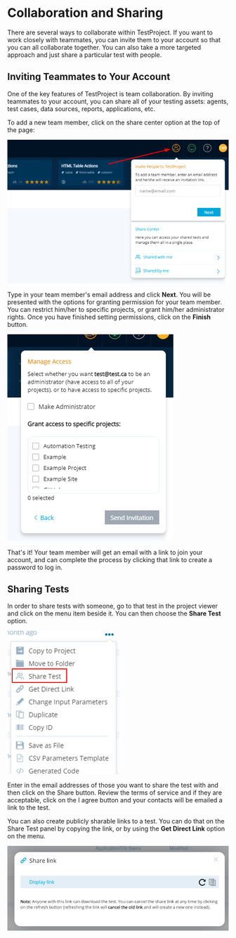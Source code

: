 # Collaboration and Sharing

There are several ways to collaborate within TestProject. If you want to work closely with teammates, you can invite them to your account so that you can all collaborate together. You can also take a more targeted approach and just share a particular test with people. 

## Inviting Teammates to Your Account

One of the key features of TestProject is team collaboration. By inviting teammates to your account, you can share all of your testing assets: agents, test cases, data sources, reports, applications, etc. 

To add a new team member, click on the share center option at the top of the page:

![](../.gitbook/assets/image%20%28419%29.png)

Type in your team member's email address and click **Next**. You will be presented with the options for granting permission for your team member. You can restrict him/her to specific projects, or grant him/her administrator rights. Once you have finished setting permissions, click on the **Finish** button.

![Set Invite Options](../.gitbook/assets/image%20%28423%29.png)

That's it! Your team member will get an email with a link to join your account, and can complete the process by clicking that link to create a password to log in.

## Sharing Tests

In order to share tests with someone, go to that test in the project viewer and click on the menu item beside it. You can then choose the **Share Test** option.

![Sharing Tests](../.gitbook/assets/image%20%28420%29.png)

Enter in the email addresses of those you want to share the test with and then click on the Share button. Review the terms of service and if they are acceptable, click on the I agree button and your contacts will be emailed a link to the test. 

You can also create publicly sharable links to a test. You can do that on the Share Test panel by copying the link, or by using the **Get Direct Link** option on the menu.

![Sharing a Test](../.gitbook/assets/image%20%28424%29.png)

